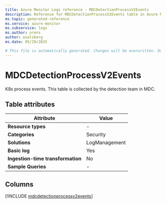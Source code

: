 ```yaml
---
title: Azure Monitor Logs reference - MDCDetectionProcessV2Events
description: Reference for MDCDetectionProcessV2Events table in Azure Monitor Logs.
ms.topic: generated-reference
ms.service: azure-monitor
ms.subservice: logs
ms.author: orens
author: osalzberg
ms.date: 05/19/2025

# This file is automatically generated. Changes will be overwritten. Do not change this file directly.
---
```


# MDCDetectionProcessV2Events

K8s process events. This table is collected by the detection team in MDC.


## Table attributes

|Attribute|Value|
|---|---|
|**Resource types**|-|
|**Categories**|Security|
|**Solutions**| LogManagement|
|**Basic log**|Yes|
|**Ingestion-time transformation**|No|
|**Sample Queries**|-|



## Columns
  
[!INCLUDE [mdcdetectionprocessv2events](~/reusable-content/ce-skilling/azure/includes/azure-monitor/reference/tables/mdcdetectionprocessv2events-include.md)]
